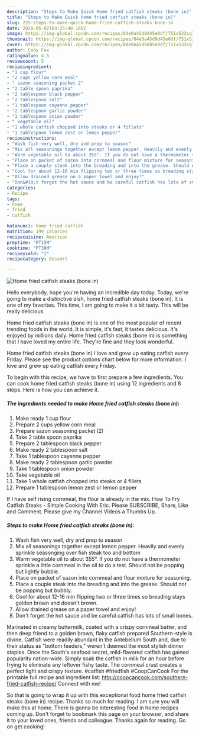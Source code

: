```yaml
---
description: "Steps to Make Quick Home fried catfish steaks (bone in)"
title: "Steps to Make Quick Home fried catfish steaks (bone in)"
slug: 225-steps-to-make-quick-home-fried-catfish-steaks-bone-in
date: 2020-05-02T03:25:40.165Z
image: https://img-global.cpcdn.com/recipes/84e0a45d9d45e0df/751x532cq70/home-fried-catfish-steaks-bone-in-recipe-main-photo.jpg
thumbnail: https://img-global.cpcdn.com/recipes/84e0a45d9d45e0df/751x532cq70/home-fried-catfish-steaks-bone-in-recipe-main-photo.jpg
cover: https://img-global.cpcdn.com/recipes/84e0a45d9d45e0df/751x532cq70/home-fried-catfish-steaks-bone-in-recipe-main-photo.jpg
author: Cody Fox
ratingvalue: 4.5
reviewcount: 5
recipeingredient:
- "1 cup flour"
- "2 cups yellow corn meal"
- " sazon seasoning packet 2"
- "2 table spoon paprika"
- "2 tablespoon black pepper"
- "2 tablespoon salt"
- "1 tablespoon cayenne pepper"
- "2 tablespoon garlic powder"
- "1 tablespoon onion powder"
- " vegetable oil"
- "1 whole catfish chopped into steaks or 4 fillets"
- "1 tablespoon lemon zest or lemon pepper"
recipeinstructions:
- "Wash fish very well, dry and prep to season"
- "Mix all seasonings together except lemon pepper. Heavily and evenly sprinkle seasonging over fish steak too and bottom"
- "Warm vegetable oil to about 355°. If you do not have a thermometer sprinkle a little cornmeal in the oil to do a test. Should not be popping but lightly bubble."
- "Place on packet of sazon into cornmeal and flour mixture for seasoning."
- "Place a couple steak into the breading and into the grease. Should not be popping but bubbly."
- "Cool for about 12-16 min flipping two or three times so breading stays golden brown and doesn&#39;t brown."
- "Allow drained grease on a paper towel and enjoy!"
- "Don&#39;t forget the hot sauce and be careful catfish has lots of small bones."
categories:
- Recipe
tags:
- home
- fried
- catfish

katakunci: home fried catfish 
nutrition: 199 calories
recipecuisine: American
preptime: "PT15M"
cooktime: "PT38M"
recipeyield: "1"
recipecategory: Dessert

---
```



![Home fried catfish steaks (bone in)](https://img-global.cpcdn.com/recipes/84e0a45d9d45e0df/751x532cq70/home-fried-catfish-steaks-bone-in-recipe-main-photo.jpg)

Hello everybody, hope you're having an incredible day today. Today, we're going to make a distinctive dish, home fried catfish steaks (bone in). It is one of my favorites. This time, I am going to make it a bit tasty. This will be really delicious.

Home fried catfish steaks (bone in) is one of the most popular of recent trending foods in the world. It is simple, it's fast, it tastes delicious. It's enjoyed by millions daily. Home fried catfish steaks (bone in) is something that I have loved my entire life. They're fine and they look wonderful.

Home fried catfish steaks (bone in) I love and grew up eating catfish every Friday. Please see the product options chart below for more information. I love and grew up eating catfish every Friday.


To begin with this recipe, we have to first prepare a few ingredients. You can cook home fried catfish steaks (bone in) using 12 ingredients and 8 steps. Here is how you can achieve it.

<!--inarticleads1-->

##### The ingredients needed to make Home fried catfish steaks (bone in):

1. Make ready 1 cup flour
1. Prepare 2 cups yellow corn meal
1. Prepare  sazon seasoning packet (2)
1. Take 2 table spoon paprika
1. Prepare 2 tablespoon black pepper
1. Make ready 2 tablespoon salt
1. Take 1 tablespoon cayenne pepper
1. Make ready 2 tablespoon garlic powder
1. Take 1 tablespoon onion powder
1. Take  vegetable oil
1. Take 1 whole catfish chopped into steaks or 4 fillets
1. Prepare 1 tablespoon lemon zest or lemon pepper


If I have self rising cornmeal, the flour is already in the mix. How To Fry Catfish Steaks - Simple Cooking With Eric. Please SUBSCRIBE, Share, Like and Comment. Please give my Channel Videos a Thumbs Up. 

<!--inarticleads2-->

##### Steps to make Home fried catfish steaks (bone in):

1. Wash fish very well, dry and prep to season
1. Mix all seasonings together except lemon pepper. Heavily and evenly sprinkle seasonging over fish steak too and bottom
1. Warm vegetable oil to about 355°. If you do not have a thermometer sprinkle a little cornmeal in the oil to do a test. Should not be popping but lightly bubble.
1. Place on packet of sazon into cornmeal and flour mixture for seasoning.
1. Place a couple steak into the breading and into the grease. Should not be popping but bubbly.
1. Cool for about 12-16 min flipping two or three times so breading stays golden brown and doesn&#39;t brown.
1. Allow drained grease on a paper towel and enjoy!
1. Don&#39;t forget the hot sauce and be careful catfish has lots of small bones.


Marinated in creamy buttermilk, coated with a crispy cornmeal batter, and then deep friend to a golden brown, flaky catfish prepared Southern-style is divine. Catfish were readily abundant in the Antebellum South and, due to their status as &#34;bottom feeders,&#34; weren&#39;t deemed the most stylish dinner staples. Once the South&#39;s seafood secret, mild-flavored catfish has gained popularity nation-wide. Simply soak the catfish in milk for an hour before frying to eliminate any leftover fishy taste. The cornmeal crust creates a perfect light and crispy texture. #catfish #friedfish #CoopCanCook For the printable full recipe and ingredient list: http://coopcancook.com/southern-fried-catfish-recipe/ Connect with me! 

So that is going to wrap it up with this exceptional food home fried catfish steaks (bone in) recipe. Thanks so much for reading. I am sure you will make this at home. There is gonna be interesting food in home recipes coming up. Don't forget to bookmark this page on your browser, and share it to your loved ones, friends and colleague. Thanks again for reading. Go on get cooking!
